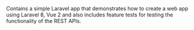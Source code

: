 Contains a simple Laravel app that demonstrates how to create a web app using Laravel 8, Vue 2 and also includes feature tests for testing the functionality of the REST APIs.
